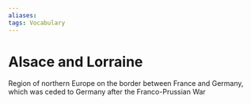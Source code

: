 ```yaml
---
aliases: 
tags: Vocabulary 
---
```

# Alsace and Lorraine
Region of northern Europe on the border between France and Germany, which was ceded to Germany after the Franco-Prussian War